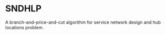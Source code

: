 # SNDHLP
A branch-and-price-and-cut algorithm for service network design and hub locations problem.
